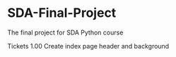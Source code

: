 # SDA-Final-Project
The final project for SDA Python course


Tickets
1.00 Create index page header and background